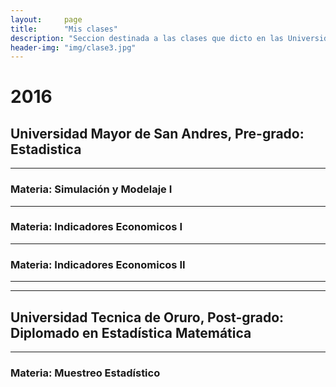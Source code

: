 ```yaml
---
layout:     page
title:      "Mis clases"
description: "Seccion destinada a las clases que dicto en las Universidades y Centros de Investigación"
header-img: "img/clase3.jpg"
---
```


# 2016

## Universidad Mayor de San Andres, Pre-grado: Estadistica

---

### Materia: Simulación y Modelaje I

---

### Materia: Indicadores Economicos I

---

### Materia: Indicadores Economicos II

---
---

## Universidad Tecnica de Oruro, Post-grado: Diplomado en Estadística Matemática

---

### Materia: Muestreo Estadístico



